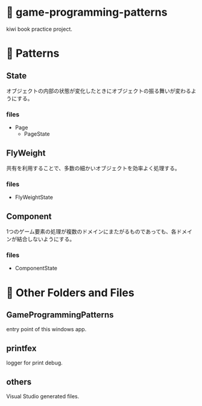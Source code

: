 # :book: game-programming-patterns

kiwi book practice project.

# :scroll: Patterns

## State

オブジェクトの内部の状態が変化したときにオブジェクトの振る舞いが変わるようにする。

### files

- Page
  - PageState
  
## FlyWeight

共有を利用することで、多数の細かいオブジェクトを効率よく処理する。

### files

- FlyWeightState

## Component

1つのゲーム要素の処理が複数のドメインにまたがるものであっても、各ドメインが結合しないようにする。

### files

- ComponentState

# :file_folder: Other Folders and Files

## GameProgrammingPatterns

entry point of this windows app.

## printfex

logger for print debug.

## others

Visual Studio generated files.
